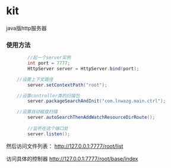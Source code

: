 # kit
java版http服务器

### 使用方法

```java
        //起一个server实例
        int port = 7777;
        HttpServer server = HttpServer.bind(port);

	//设置上下文路径
        server.setContextPath("root");

	//设置controller类的扫描包
        server.packageSearchAndInit("com.lnwazg.main.ctrl");

	//设置自动磁盘扫描
        server.autoSearchThenAddWatchResourceDirRoute();
        
        //监听在这个端口处
        server.listen();
```

然后访问文件列表：
http://127.0.0.1:7777/root/list

访问具体的控制器
http://127.0.0.1:7777/root/base/index
